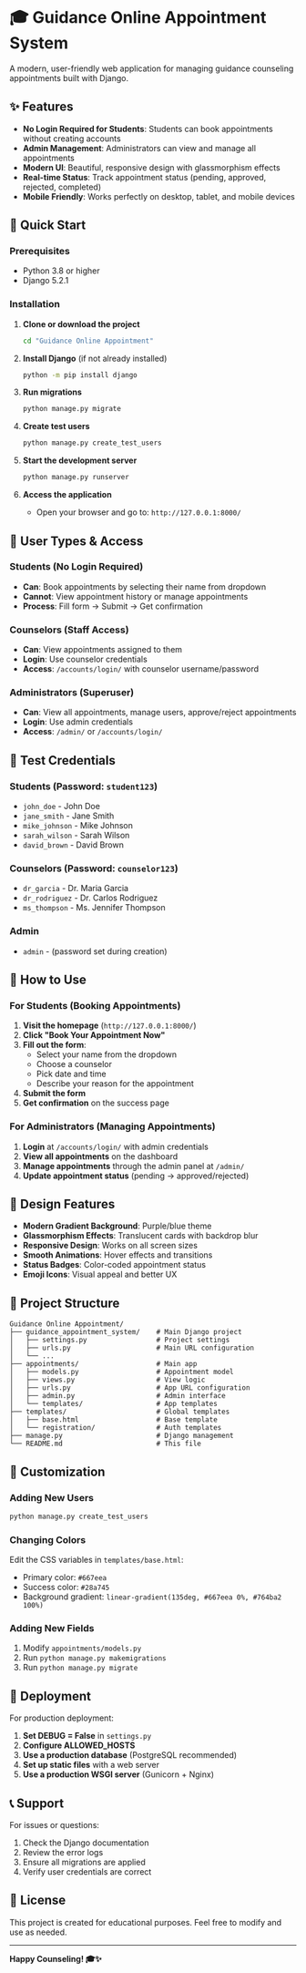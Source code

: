 # 🎓 Guidance Online Appointment System

A modern, user-friendly web application for managing guidance counseling appointments built with Django.

## ✨ Features

- **No Login Required for Students**: Students can book appointments without creating accounts
- **Admin Management**: Administrators can view and manage all appointments
- **Modern UI**: Beautiful, responsive design with glassmorphism effects
- **Real-time Status**: Track appointment status (pending, approved, rejected, completed)
- **Mobile Friendly**: Works perfectly on desktop, tablet, and mobile devices

## 🚀 Quick Start

### Prerequisites
- Python 3.8 or higher
- Django 5.2.1

### Installation

1. **Clone or download the project**
   ```bash
   cd "Guidance Online Appointment"
   ```

2. **Install Django** (if not already installed)
   ```bash
   python -m pip install django
   ```

3. **Run migrations**
   ```bash
   python manage.py migrate
   ```

4. **Create test users**
   ```bash
   python manage.py create_test_users
   ```

5. **Start the development server**
   ```bash
   python manage.py runserver
   ```

6. **Access the application**
   - Open your browser and go to: `http://127.0.0.1:8000/`

## 👥 User Types & Access

### Students (No Login Required)
- **Can**: Book appointments by selecting their name from dropdown
- **Cannot**: View appointment history or manage appointments
- **Process**: Fill form → Submit → Get confirmation

### Counselors (Staff Access)
- **Can**: View appointments assigned to them
- **Login**: Use counselor credentials
- **Access**: `/accounts/login/` with counselor username/password

### Administrators (Superuser)
- **Can**: View all appointments, manage users, approve/reject appointments
- **Login**: Use admin credentials
- **Access**: `/admin/` or `/accounts/login/`

## 🔑 Test Credentials

### Students (Password: `student123`)
- `john_doe` - John Doe
- `jane_smith` - Jane Smith
- `mike_johnson` - Mike Johnson
- `sarah_wilson` - Sarah Wilson
- `david_brown` - David Brown

### Counselors (Password: `counselor123`)
- `dr_garcia` - Dr. Maria Garcia
- `dr_rodriguez` - Dr. Carlos Rodriguez
- `ms_thompson` - Ms. Jennifer Thompson

### Admin
- `admin` - (password set during creation)

## 📱 How to Use

### For Students (Booking Appointments)

1. **Visit the homepage** (`http://127.0.0.1:8000/`)
2. **Click "Book Your Appointment Now"**
3. **Fill out the form**:
   - Select your name from the dropdown
   - Choose a counselor
   - Pick date and time
   - Describe your reason for the appointment
4. **Submit the form**
5. **Get confirmation** on the success page

### For Administrators (Managing Appointments)

1. **Login** at `/accounts/login/` with admin credentials
2. **View all appointments** on the dashboard
3. **Manage appointments** through the admin panel at `/admin/`
4. **Update appointment status** (pending → approved/rejected)

## 🎨 Design Features

- **Modern Gradient Background**: Purple/blue theme
- **Glassmorphism Effects**: Translucent cards with backdrop blur
- **Responsive Design**: Works on all screen sizes
- **Smooth Animations**: Hover effects and transitions
- **Status Badges**: Color-coded appointment status
- **Emoji Icons**: Visual appeal and better UX

## 📁 Project Structure

```
Guidance Online Appointment/
├── guidance_appointment_system/    # Main Django project
│   ├── settings.py                 # Project settings
│   ├── urls.py                     # Main URL configuration
│   └── ...
├── appointments/                   # Main app
│   ├── models.py                   # Appointment model
│   ├── views.py                    # View logic
│   ├── urls.py                     # App URL configuration
│   ├── admin.py                    # Admin interface
│   └── templates/                  # App templates
├── templates/                      # Global templates
│   ├── base.html                   # Base template
│   └── registration/               # Auth templates
├── manage.py                       # Django management
└── README.md                       # This file
```

## 🔧 Customization

### Adding New Users
```bash
python manage.py create_test_users
```

### Changing Colors
Edit the CSS variables in `templates/base.html`:
- Primary color: `#667eea`
- Success color: `#28a745`
- Background gradient: `linear-gradient(135deg, #667eea 0%, #764ba2 100%)`

### Adding New Fields
1. Modify `appointments/models.py`
2. Run `python manage.py makemigrations`
3. Run `python manage.py migrate`

## 🚀 Deployment

For production deployment:

1. **Set DEBUG = False** in `settings.py`
2. **Configure ALLOWED_HOSTS**
3. **Use a production database** (PostgreSQL recommended)
4. **Set up static files** with a web server
5. **Use a production WSGI server** (Gunicorn + Nginx)

## 📞 Support

For issues or questions:
1. Check the Django documentation
2. Review the error logs
3. Ensure all migrations are applied
4. Verify user credentials are correct

## 📄 License

This project is created for educational purposes. Feel free to modify and use as needed.

---

**Happy Counseling! 🎓✨** 